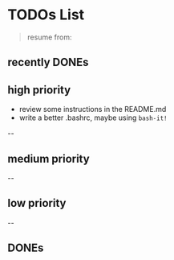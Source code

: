 # TODOs List

> resume from:

## recently DONEs

## high priority
- review some instructions in the README.md
- write a better .bashrc, maybe using `bash-it!`

--
## medium priority

--
## low priority

--
## DONEs

